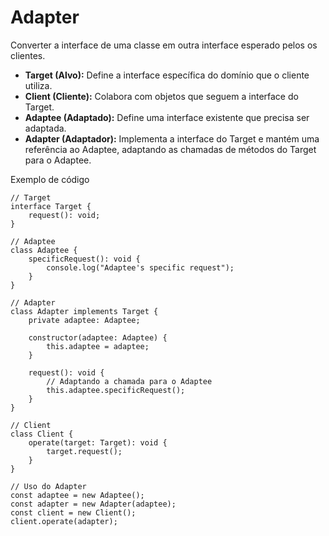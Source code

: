 # Adapter

Converter a interface de uma classe em outra interface esperado pelos os clientes.

- **Target (Alvo):** Define a interface específica do domínio que o cliente utiliza.
- **Client (Cliente):** Colabora com objetos que seguem a interface do Target.
- **Adaptee (Adaptado):** Define uma interface existente que precisa ser adaptada.
- **Adapter (Adaptador):** Implementa a interface do Target e mantém uma referência ao Adaptee, adaptando as chamadas de métodos do Target para o Adaptee.

Exemplo de código

```tsx
// Target
interface Target {
    request(): void;
}

// Adaptee
class Adaptee {
    specificRequest(): void {
        console.log("Adaptee's specific request");
    }
}

// Adapter
class Adapter implements Target {
    private adaptee: Adaptee;

    constructor(adaptee: Adaptee) {
        this.adaptee = adaptee;
    }

    request(): void {
        // Adaptando a chamada para o Adaptee
        this.adaptee.specificRequest();
    }
}

// Client
class Client {
    operate(target: Target): void {
        target.request();
    }
}

// Uso do Adapter
const adaptee = new Adaptee();
const adapter = new Adapter(adaptee);
const client = new Client();
client.operate(adapter);
```